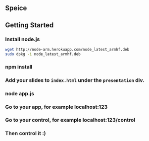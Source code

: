 Speice
------

## Getting Started

### Install node.js

```bash
wget http://node-arm.herokuapp.com/node_latest_armhf.deb
sudo dpkg -i node_latest_armhf.deb
```

### npm install

### Add your slides to <code>index.html</code> under the <code>presentation</code> div.

### node app.js

### Go to your app, for example localhost:123

### Go to your control, for example localhost:123/control

### Then control it :)
